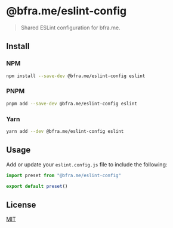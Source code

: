 # @bfra.me/eslint-config

> Shared ESLint configuration for bfra.me.

## Install

### NPM

```sh
npm install --save-dev @bfra.me/eslint-config eslint
```

### PNPM

```sh
pnpm add --save-dev @bfra.me/eslint-config eslint
```

### Yarn

```sh
yarn add --dev @bfra.me/eslint-config eslint
```

## Usage

Add or update your `eslint.config.js` file to include the following:

```js
import preset from "@bfra.me/eslint-config"

export default preset()
```

## License

[MIT](../../LICENSE.md)
